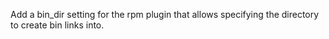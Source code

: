 Add a bin_dir setting for the rpm plugin that allows specifying the directory to create bin links into.